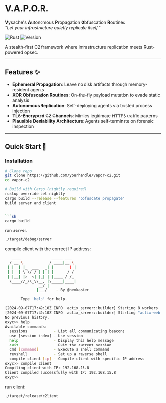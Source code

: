 # V.A.P.O.R. 

**V**ysache's **A**utonomous **P**ropagation **O**bfuscation **R**outines  
*"Let your infrastructure quietly replicate itself."*

![Rust](https://img.shields.io/badge/Rust-1.67+-informational?logo=rust)
![Version](https://img.shields.io/badge/Version-0.1.0_Alpha-cyan)

A stealth-first C2 framework where infrastructure replication meets Rust-powered opsec.  

---

## Features ✨
- **Ephemeral Propagation**: Leave no disk artifacts through memory-resident agents
- **XOR Obfuscation Routines**: On-the-fly payload mutation to evade static analysis
- **Autonomous Replication**: Self-deploying agents via trusted process injection
- **TLS-Encrypted C2 Channels**: Mimics legitimate HTTPS traffic patterns
- **Plausible Deniability Architecture**: Agents self-terminate on forensic inspection

---

## Quick Start 🚀

### Installation
```bash
# Clone repo
git clone https://github.com/yourhandle/vapor-c2.git
cd vapor-c2

# Build with Cargo (nightly required)
rustup override set nightly
cargo build --release --features "obfuscate propagate"
build server and client


```sh
cargo build
```

run server:

```sh
./target/debug/server

```

compile client with the correct IP address:
```sh
   ____              _____ ___
  / __ \            / ____|__ \
 | |  | |_  ___   _| |       ) |
 | |  | \ \/ / | | | |      / /
 | |__| |>  <| |_| | |____ / /_
  \____//_/\_\\__, |\_____|____|
               __/ |
              |___/    - By @hexkaster

       Type 'help' for help.

[2024-09-07T17:49:10Z INFO  actix_server::builder] Starting 8 workers
[2024-09-07T17:49:10Z INFO  actix_server::builder] Starting "actix-web-service-0.0.0.0:8080" service on 0.0.0.0:8080
No previous history.
oxyc>> help
Available commands:
  sessions            - List all communicating beacons
  use [session index] - Use session
  help                - Display this help message
  exit                - Exit the current session
  cmd [command]       - Execute a shell command
  revshell            - Set up a reverse shell
  compile client [ip] - Compile client with specific IP address
oxyc>> compile client
Compiling client with IP: 192.168.15.8
Client compiled successfully with IP: 192.168.15.8
oxyc>>
```

run client:

```sh
./target/release/c2lient

```
